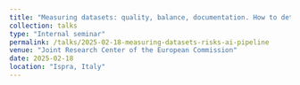 ```yaml
---
title: "Measuring datasets: quality, balance, documentation. How to detect risks in the AI pipeline"
collection: talks
type: "Internal seminar"
permalink: /talks/2025-02-18-measuring-datasets-risks-ai-pipeline
venue: "Joint Research Center of the European Commission"
date: 2025-02-18
location: "Ispra, Italy"
---
```

